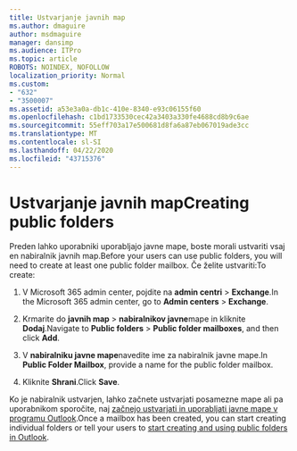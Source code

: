 ```yaml
---
title: Ustvarjanje javnih map
ms.author: dmaguire
author: msdmaguire
manager: dansimp
ms.audience: ITPro
ms.topic: article
ROBOTS: NOINDEX, NOFOLLOW
localization_priority: Normal
ms.custom:
- "632"
- "3500007"
ms.assetid: a53e3a0a-db1c-410e-8340-e93c06155f60
ms.openlocfilehash: c1bd1733530cec42a3403a330fe4688cd8b9c6ae
ms.sourcegitcommit: 55eff703a17e500681d8fa6a87eb067019ade3cc
ms.translationtype: MT
ms.contentlocale: sl-SI
ms.lasthandoff: 04/22/2020
ms.locfileid: "43715376"
---
```

# <a name="creating-public-folders"></a><span data-ttu-id="efb0e-102">Ustvarjanje javnih map</span><span class="sxs-lookup"><span data-stu-id="efb0e-102">Creating public folders</span></span>

<span data-ttu-id="efb0e-103">Preden lahko uporabniki uporabljajo javne mape, boste morali ustvariti vsaj en nabiralnik javnih map.</span><span class="sxs-lookup"><span data-stu-id="efb0e-103">Before your users can use public folders, you will need to create at least one public folder mailbox.</span></span> <span data-ttu-id="efb0e-104">Če želite ustvariti:</span><span class="sxs-lookup"><span data-stu-id="efb0e-104">To create:</span></span>
  
1. <span data-ttu-id="efb0e-105">V Microsoft 365 admin center, pojdite na **admin centri** \> **Exchange**.</span><span class="sxs-lookup"><span data-stu-id="efb0e-105">In the Microsoft 365 admin center, go to **Admin centers** \> **Exchange**.</span></span>

2. <span data-ttu-id="efb0e-106">Krmarite do **javnih map** \> **nabiralnikov javne**mape in kliknite **Dodaj**.</span><span class="sxs-lookup"><span data-stu-id="efb0e-106">Navigate to **Public folders** \> **Public folder mailboxes**, and then click **Add**.</span></span>

3. <span data-ttu-id="efb0e-107">V **nabiralniku javne mape**navedite ime za nabiralnik javne mape.</span><span class="sxs-lookup"><span data-stu-id="efb0e-107">In **Public Folder Mailbox**, provide a name for the public folder mailbox.</span></span>

4. <span data-ttu-id="efb0e-108">Kliknite **Shrani**.</span><span class="sxs-lookup"><span data-stu-id="efb0e-108">Click **Save**.</span></span>

<span data-ttu-id="efb0e-109">Ko je nabiralnik ustvarjen, lahko začnete ustvarjati posamezne mape ali pa uporabnikom sporočite, naj [začnejo ustvarjati in uporabljati javne mape v programu Outlook](https://support.office.com/article/Create-and-share-a-public-folder-in-Outlook-a2835011-d524-4a5c-a207-05c159bb2a97).</span><span class="sxs-lookup"><span data-stu-id="efb0e-109">Once a mailbox has been created, you can start creating individual folders or tell your users to [start creating and using public folders in Outlook](https://support.office.com/article/Create-and-share-a-public-folder-in-Outlook-a2835011-d524-4a5c-a207-05c159bb2a97).</span></span>
  